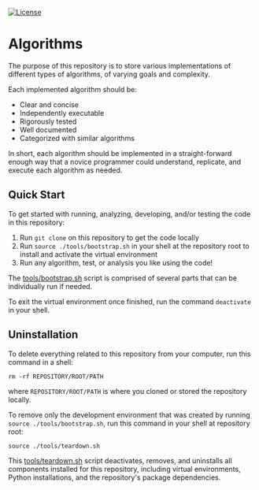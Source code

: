 <!-- Badges -->
[![License](https://img.shields.io/github/license/iansantagata/algorithms?label=License&color=yellow)](LICENSE)

# Algorithms

The purpose of this repository is to store various implementations of different types of algorithms, of varying goals and complexity.

Each implemented algorithm should be:
- Clear and concise
- Independently executable
- Rigorously tested
- Well documented
- Categorized with similar algorithms

In short, each algorithm should be implemented in a straight-forward enough way that a novice programmer could understand, replicate, and execute each algorithm as needed.

## Quick Start

To get started with running, analyzing, developing, and/or testing the code in this repository:

1. Run `git clone` on this repository to get the code locally
2. Run `source ./tools/bootstrap.sh` in your shell at the repository root to install and activate the virtual environment
3. Run any algorithm, test, or analysis you like using the code!

The [tools/bootstrap.sh](tools/bootstrap.sh) script is comprised of several parts that can be individually run if needed.

To exit the virtual environment once finished, run the command `deactivate` in your shell.

## Uninstallation

To delete everything related to this repository from your computer, run this command in a shell:

`rm -rf REPOSITORY/ROOT/PATH`

where `REPOSITORY/ROOT/PATH` is where you cloned or stored the repository locally.

To remove only the development environment that was created by running `source ./tools/bootstrap.sh`, run this command in your shell at repository root:

`source ./tools/teardown.sh`

This [tools/teardown.sh](tools/teardown.sh) script deactivates, removes, and uninstalls all components installed for this repository, including virtual environments, Python installations, and the repository's package dependencies.
